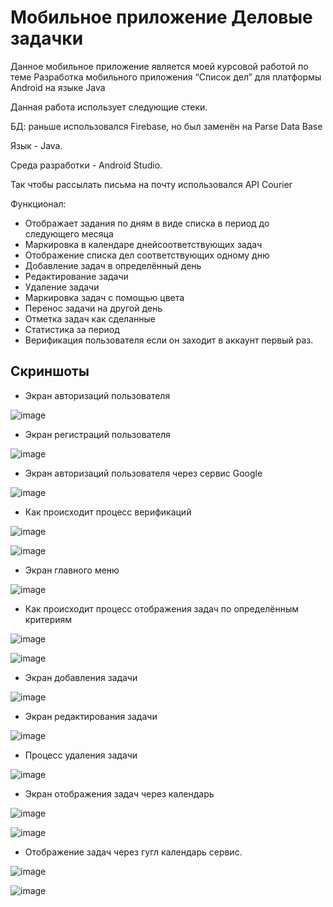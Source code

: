 
# Мобильное приложение Деловые задачки

Данное мобильное приложение является моей курсовой работой по теме 
Разработка мобильного приложения “Список дел” для платформы Android на языке Java


Данная работа использует следующие стеки.

БД: раньше использовался Firebase, но был заменён на Parse Data Base

Язык - Java.

Среда разработки - Android Studio.

Так чтобы рассылать письма на почту использовался API Courier

Функционал:

+ Отображает задания по дням в виде списка в период до следующего месяца
+ Маркировка в календаре днейсоответствующих задач
+ Отображение списка дел соответствующих одному дню
+ Добавление задач в определённый день
+ Редактирование задачи
+ Удаление задачи
+ Маркировка задач с помощью цвета
+ Перенос задачи на другой день
+ Отметка задач как сделанные
+ Статистика за период
+ Верификация пользователя если он заходит в аккаунт первый раз.

## Скриншоты

+ Экран авторизаций пользователя

![image](https://user-images.githubusercontent.com/71220872/212069410-816eed87-be79-4602-92ea-f9d9290f6356.png)

+ Экран регистраций пользователя

![image](https://user-images.githubusercontent.com/71220872/212069445-e628295c-a9c5-4413-9f68-87fadcf6076a.png)

+ Экран авторизаций пользователя через сервис Google

![image](https://user-images.githubusercontent.com/71220872/212069534-f398e383-431c-4a06-ad30-4d6dfd8d70a4.png)

+ Как происходит процесс верификаций

![image](https://user-images.githubusercontent.com/71220872/212069610-57ac659c-ad29-4715-bbfa-ebe623127524.png)


![image](https://user-images.githubusercontent.com/71220872/212069626-878aa69d-4531-473c-a9b5-0abc1992a163.png)


+ Экран главного меню

![image](https://user-images.githubusercontent.com/71220872/212069685-a3560016-74f4-4f52-8a58-87b20ff524be.png)

+ Как происходит процесс отображения задач по определённым критериям

![image](https://user-images.githubusercontent.com/71220872/212069854-04347bc9-e8b4-4f75-bcd1-38f25857648d.png)


![image](https://user-images.githubusercontent.com/71220872/212069842-5fa4dddd-2297-4f9a-921e-4b3675687c38.png)


+ Экран добавления задачи

![image](https://user-images.githubusercontent.com/71220872/212069936-0b90528b-4350-4e2a-8ac4-98cda542b50c.png)

+ Экран редактирования задачи

![image](https://user-images.githubusercontent.com/71220872/212070064-73f3862e-29e1-4062-8f46-2d57400d3385.png)

+ Процесс удаления задачи

![image](https://user-images.githubusercontent.com/71220872/212070103-4ae7b4d0-7ccc-45b8-b402-065f90bde6ee.png)


+ Экран отображения задач через календарь

![image](https://user-images.githubusercontent.com/71220872/212070186-37110912-b65e-4543-9ed7-5874c5ea036b.png)


![image](https://user-images.githubusercontent.com/71220872/212070207-f5545b15-8b88-41fa-8017-51aeb009d854.png)


+ Отображение задач через гугл календарь сервис.

![image](https://user-images.githubusercontent.com/71220872/212070313-51efdfcc-f9b5-4bab-8c58-ded5ff3dbd89.png)

![image](https://user-images.githubusercontent.com/71220872/212070321-7a5092b7-9c5b-47aa-aa47-fbdede7d66a7.png)


